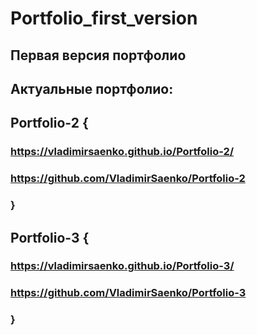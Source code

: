 # Portfolio_first_version

## Первая версия портфолио

## Актуальные портфолио:

## Portfolio-2 {

### https://vladimirsaenko.github.io/Portfolio-2/

### https://github.com/VladimirSaenko/Portfolio-2

### }

## Portfolio-3 {

### https://vladimirsaenko.github.io/Portfolio-3/

### https://github.com/VladimirSaenko/Portfolio-3

### }
